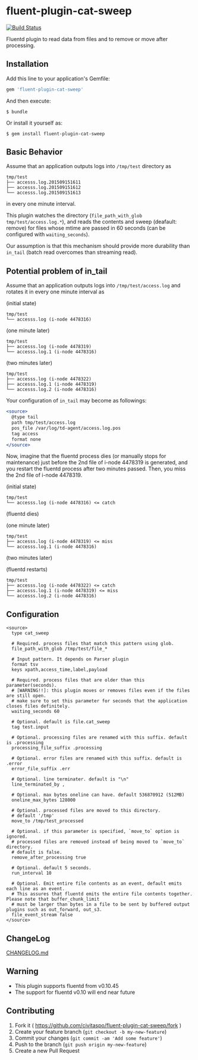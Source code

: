 # fluent-plugin-cat-sweep

[![Build Status](https://secure.travis-ci.org/civitaspo/fluent-plugin-cat-sweep.png?branch=master)](http://travis-ci.org/civitaspo/fluent-plugin-cat-sweep)

Fluentd plugin to read data from files and to remove or move after processing.

## Installation

Add this line to your application's Gemfile:

```ruby
gem 'fluent-plugin-cat-sweep'
```

And then execute:

    $ bundle

Or install it yourself as:

    $ gem install fluent-plugin-cat-sweep

## Basic Behavior

Assume that an application outputs logs into `/tmp/test` directory as

```
tmp/test
├── accesss.log.201509151611
├── accesss.log.201509151612
└── accesss.log.201509151613
```

in every one minute interval. 

This plugin watches the directory (`file_path_with_glob tmp/test/access.log.*`), and reads the contents and sweep (deafault: remove) for files whose mtime are passed in 60 seconds (can be configured with `waiting_seconds`).

Our assumption is that this mechanism should provide more durability than `in_tail` (batch read overcomes than streaming read). 

## Potential problem of in_tail

Assume that an application outputs logs into `/tmp/test/access.log` and rotates it in every one minute interval as

(initial state)

```
tmp/test
└── accesss.log (i-node 4478316)
```

(one minute later)

```
tmp/test
├── accesss.log (i-node 4478319)
└── accesss.log.1 (i-node 4478316)
```

(two minutes later)

```
tmp/test
├── accesss.log (i-node 4478322)
├── accesss.log.1 (i-node 4478319)
└── accesss.log.2 (i-node 4478316)
```

Your configuration of `in_tail` may become as followings:

```apache
<source>
  @type tail
  path tmp/test/access.log
  pos_file /var/log/td-agent/access.log.pos
  tag access
  format none
</source>
```

Now, imagine that the fluentd process dies (or manually stops for maintenance) just before the 2nd file of i-node 4478319 is generated, and you restart the fluentd process after two minutes passed. Then, you miss the 2nd file of i-node 4478319.

(initial state)

```
tmp/test
└── accesss.log (i-node 4478316) <= catch
```

(fluentd dies)

(one minute later)

```
tmp/test
├── accesss.log (i-node 4478319) <= miss
└── accesss.log.1 (i-node 4478316)
```

(two minutes later)

(fluentd restarts)

```
tmp/test
├── accesss.log (i-node 4478322) <= catch
├── accesss.log.1 (i-node 4478319) <= miss
└── accesss.log.2 (i-node 4478316)
```

## Configuration

```
<source>
  type cat_sweep

  # Required. process files that match this pattern using glob.
  file_path_with_glob /tmp/test/file_*

  # Input pattern. It depends on Parser plugin
  format tsv
  keys xpath,access_time,label,payload

  # Required. process files that are older than this parameter(seconds).
  # [WARNING!!]: this plugin moves or removes files even if the files are still open.
  # make sure to set this parameter for seconds that the application closes files definitely.
  waiting_seconds 60

  # Optional. default is file.cat_sweep
  tag test.input

  # Optional. processing files are renamed with this suffix. default is .processing
  processing_file_suffix .processing

  # Optional. error files are renamed with this suffix. default is .error
  error_file_suffix .err

  # Optional. line terminater. default is "\n"
  line_terminated_by ,

  # Optional. max bytes oneline can have. default 536870912 (512MB)
  oneline_max_bytes 128000

  # Optional. processed files are moved to this directory.
  # default '/tmp'
  move_to /tmp/test_processed

  # Optional. if this parameter is specified, `move_to` option is ignored.
  # processed files are removed instead of being moved to `move_to` directory.
  # default is false.
  remove_after_processing true

  # Optional. default 5 seconds.
  run_interval 10

  # Optional. Emit entire file contents as an event, default emits each line as an event.
  # This assures that fluentd emits the entire file contents together. Please note that buffer_chunk_limit
  # must be larger than bytes in a file to be sent by buffered output plugins such as out_forward, out_s3.
  file_event_stream false
</source>
```

## ChangeLog

[CHANGELOG.md](CHANGELOG.md)

## Warning

* This plugin supports fluentd from v0.10.45
* The support for fluentd v0.10 will end near future

## Contributing

1. Fork it ( https://github.com/civitaspo/fluent-plugin-cat-sweep/fork )
2. Create your feature branch (`git checkout -b my-new-feature`)
3. Commit your changes (`git commit -am 'Add some feature'`)
4. Push to the branch (`git push origin my-new-feature`)
5. Create a new Pull Request
